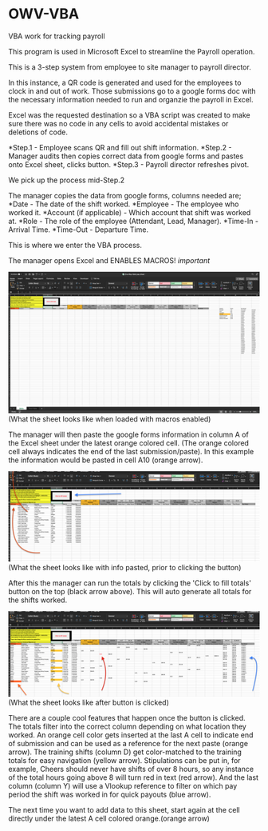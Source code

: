 # OWV-VBA
VBA work for tracking payroll

This program is used in Microsoft Excel to streamline the Payroll operation.

This is a 3-step system from employee to site manager to payroll director.

In this instance, a QR code is generated and used for the employees to clock in and out of work. Those submissions go to a google forms doc with the necessary information needed to run and organzie the payroll in Excel.

Excel was the requested destination so a VBA script was created to make sure there was no code in any cells to avoid accidental mistakes or deletions of code. 

*Step.1 - Employee scans QR and fill out shift information.
*Step.2 - Manager audits then copies correct data from google forms and pastes onto Excel sheet, clicks button.
*Step.3 - Payroll director refreshes pivot.

We pick up the process mid-Step.2

The manager copies the data from google forms, columns needed are; 
    *Date - The date of the shift worked.
    *Employee - The employee who worked it.
    *Account (if applicable) - Which account that shift was worked at.
    *Role - The role of the employee (Attendant, Lead, Manager).
    *Time-In - Arrival Time.
    *Time-Out - Departure Time.

This is where we enter the VBA process.

The manager opens Excel and ENABLES MACROS! *important*

![](images/OWV-VBA_pic1.png)
(What the sheet looks like when loaded with macros enabled)

The manager will then paste the google forms information in column A of the Excel sheet under the latest orange colored cell. (The orange colored cell always indicates the end of the last submission/paste). In this example the information would be pasted in cell A10 (orange arrow).

![](images/OWV-VBA_pic2.png)
(What the sheet looks like with info pasted, prior to clicking the button)

After this the manager can run the totals by clicking the 'Click to fill totals' button on the top (black arrow above). This will auto generate all totals for the shifts worked. 

![](images/OWV-VBA_pic3.png)
(What the sheet looks like after button is clicked)

There are a couple cool features that happen once the button is clicked.
    The totals filter into the correct column depending on what location they worked.
    An orange cell color gets inserted at the last A cell to indicate end of submission and can be used as a reference for the next paste (orange arrow).
    The training shifts (column D) get color-matched to the training totals for easy navigation (yellow arrow).
    Stipulations can be put in, for example, Cheers should never have shifts of over 8 hours, so any instance of the total hours going above 8 will turn red in text (red arrow).
    And the last column (column Y) will use a Vlookup reference to filter on which pay period the shift was worked in for quick payouts (blue arrow).


The next time you want to add data to this sheet, start again at the cell directly under the latest A cell colored orange.(orange arrow)
